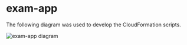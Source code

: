# exam-app

The following diagram was used to develop the CloudFormation scripts.

![exam-app diagram](https://github.com/user-attachments/assets/c354feda-f9dc-46fe-9e00-8a6993aeba21)
